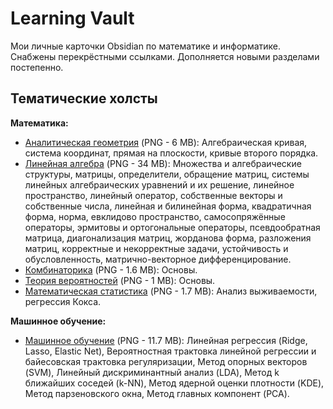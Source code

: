 # Learning Vault

Мои личные карточки Obsidian по математике и информатике. Снабжены перекрёстными ссылками. Дополняется новыми разделами постепенно.

## Тематические холсты

**Математика:**
- [Аналитическая геометрия](images/analytic_geometry.png) (PNG - 6 MB): Алгебраическая кривая, система координат, прямая на плоскости, кривые второго порядка.
- [Линейная алгебра](images/linear_algebra.png) (PNG - 34 MB): Множества и алгебраические структуры, матрицы, определители, обращение матриц, системы линейных алгебраических уравнений и их решение, линейное пространство, линейный оператор, собственные векторы и собственные числа, линейная и билинейная форма, квадратичная форма, норма, евклидово пространство, самосопряжённые операторы, эрмитовы и ортогональные операторы, псевдообратная матрица, диагонализация матриц, жорданова форма, разложения матриц, корректные и некорректные задачи, устойчивость и обусловленность, матрично-векторное дифференцирование.
- [Комбинаторика](images/combinatorics.png) (PNG - 1.6 MB): Основы.
- [Теория вероятностей](images/probability_theory.png) (PNG - 1 MB): Основы.
- [Математическая статистика](images/math_statistics.png) (PNG - 1.7 MB): Анализ выживаемости, регрессия Кокса.

**Машинное обучение:**
- [Машинное обучение](images/machine_learning.png) (PNG - 11.7 MB): Линейная регрессия (Ridge, Lasso, Elastic Net), Вероятностная трактовка линейной регрессии и байесовская трактовка регуляризации, Метод опорных векторов (SVM), Линейный дискриминантный анализ (LDA), Метод k ближайших соседей (k-NN), Метод ядерной оценки плотности (KDE), Метод парзеновского окна, Метод главных компонент (PCA).